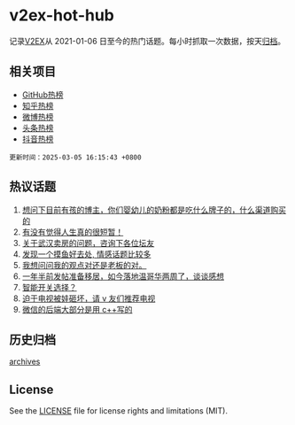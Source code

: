 # v2ex-hot-hub

 记录[V2EX](https://www.v2ex.com/)从 2021-01-06 日至今的热门话题。每小时抓取一次数据，按天[归档](archives)。
 
 ## 相关项目

- [GitHub热榜](https://github.com/lonnyzhang423/github-hot-hub)
- [知乎热榜](https://github.com/lonnyzhang423/zhihu-hot-hub)
- [微博热榜](https://github.com/lonnyzhang423/weibo-hot-hub)
- [头条热榜](https://github.com/lonnyzhang423/toutiao-hot-hub)
- [抖音热榜](https://github.com/lonnyzhang423/douyin-hot-hub)


 `更新时间：2025-03-05 16:15:43 +0800`

## 热议话题

1. [想问下目前有孩的博主，你们婴幼儿的奶粉都是吃什么牌子的，什么渠道购买的](https://www.v2ex.com/t/1115877)
1. [有没有觉得人生真的很短暂！](https://www.v2ex.com/t/1115957)
1. [关于武汉卖房的问题，咨询下各位坛友](https://www.v2ex.com/t/1115950)
1. [发现一个摸鱼好去处, 情感话题比较多](https://www.v2ex.com/t/1116002)
1. [我想问问我的观点对还是老板的对。](https://www.v2ex.com/t/1116043)
1. [一年半前发帖准备移居，如今落地温哥华两周了，谈谈感想](https://www.v2ex.com/t/1115936)
1. [智能开关选择？](https://www.v2ex.com/t/1115951)
1. [迫于电视被娃砸坏，请 v 友们推荐电视](https://www.v2ex.com/t/1115971)
1. [微信的后端大部分是用 c++写的](https://www.v2ex.com/t/1115970)

## 历史归档

[archives](archives)

## License

See the [LICENSE](LICENSE) file for license rights and limitations (MIT).
